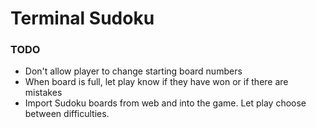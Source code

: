 # Terminal Sudoku

### TODO
- Don't allow player to change starting board numbers
- When board is full, let play know if they have won or
    if there are mistakes
- Import Sudoku boards from web and into the game. Let play choose
    between difficulties.
